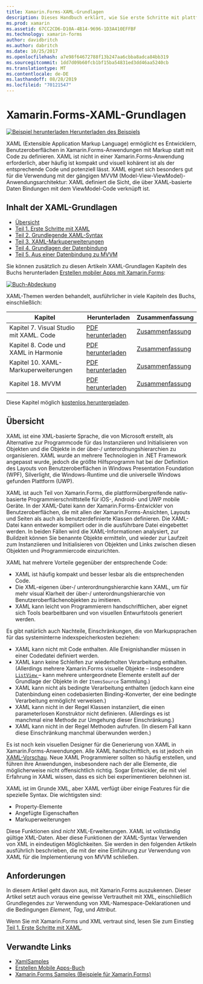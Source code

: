 ```yaml
---
title: Xamarin.Forms-XAML-Grundlagen
description: Dieses Handbuch erklärt, wie Sie erste Schritte mit plattformübergreifenden XAML für mobile Geräte. XAML ermöglicht Entwicklern, Benutzeroberflächen in Xamarin.Forms-Anwendungen mit Markup statt Code zu definieren.
ms.prod: xamarin
ms.assetid: 67CC2CD6-D10A-4B14-9696-1D3A410EFFBF
ms.technology: xamarin-forms
author: davidbritch
ms.author: dabritch
ms.date: 10/25/2017
ms.openlocfilehash: a7e98f64672788f13b247aa6cbba8adca84bb319
ms.sourcegitcommit: 1dd7d09b60fcb1bf15ba54831ed3dd46aa5240cb
ms.translationtype: MT
ms.contentlocale: de-DE
ms.lasthandoff: 08/28/2019
ms.locfileid: "70121547"
---
```

# <a name="xamarinforms-xaml-basics"></a>Xamarin.Forms-XAML-Grundlagen

[![Beispiel herunterladen](~/media/shared/download.png) Herunterladen des Beispiels](https://docs.microsoft.com/samples/xamarin/xamarin-forms-samples/xamlsamples)

XAML (Extensible Application Markup Language) ermöglicht es Entwicklern, Benutzeroberflächen in Xamarin.Forms-Anwendungen mit Markup statt mit Code zu definieren. XAML ist nicht in einer Xamarin.Forms-Anwendung erforderlich, aber häufig ist kompakt und visuell kohärent ist als der entsprechende Code und potenziell lässt. XAML eignet sich besonders gut für die Verwendung mit der gängigen MVVM (Model-View-ViewModel)-Anwendungsarchitektur: XAML definiert die Sicht, die über XAML-basierte Daten Bindungen mit dem ViewModel-Code verknüpft ist.

## <a name="xaml-basics-contents"></a>Inhalt der XAML-Grundlagen

- [Übersicht](#Overview)
- [Teil 1. Erste Schritte mit XAML](~/xamarin-forms/xaml/xaml-basics/get-started-with-xaml.md)
- [Teil 2. Grundlegende XAML-Syntax](~/xamarin-forms/xaml/xaml-basics/essential-xaml-syntax.md)
- [Teil 3. XAML-Markuperweiterungen](~/xamarin-forms/xaml/xaml-basics/xaml-markup-extensions.md)
- [Teil 4. Grundlagen der Datenbindung](~/xamarin-forms/xaml/xaml-basics/data-binding-basics.md)
- [Teil 5. Aus einer Datenbindung zu MVVM](~/xamarin-forms/xaml/xaml-basics/data-bindings-to-mvvm.md)

Sie können zusätzlich zu diesen Artikeln XAML-Grundlagen Kapiteln des Buchs herunterladen [Erstellen mobiler Apps mit Xamarin.Forms](~/xamarin-forms/creating-mobile-apps-xamarin-forms/index.md):

[![](images/cover-sml.png "Buch-Abdeckung")](~/xamarin-forms/creating-mobile-apps-xamarin-forms/index.md)

XAML-Themen werden behandelt, ausführlicher in viele Kapiteln des Buchs, einschließlich:


| Kapitel | Herunterladen | Zusammenfassung |
|---------|---------|---------|
| Kapitel 7. Visual Studio mit XAML. Code | [PDF herunterladen](https://download.xamarin.com/developer/xamarin-forms-book/XamarinFormsBook-Ch07-Apr2016.pdf) | [Zusammenfassung](~/xamarin-forms/creating-mobile-apps-xamarin-forms/summaries/chapter07.md) |
| Kapitel 8. Code und XAML in Harmonie | [PDF herunterladen](https://download.xamarin.com/developer/xamarin-forms-book/XamarinFormsBook-Ch08-Apr2016.pdf) | [Zusammenfassung](~/xamarin-forms/creating-mobile-apps-xamarin-forms/summaries/chapter08.md) |
| Kapitel 10. XAML-Markuperweiterungen | [PDF herunterladen](https://download.xamarin.com/developer/xamarin-forms-book/XamarinFormsBook-Ch10-Apr2016.pdf) | [Zusammenfassung](~/xamarin-forms/creating-mobile-apps-xamarin-forms/summaries/chapter10.md) |
| Kapitel 18. MVVM | [PDF herunterladen](https://download.xamarin.com/developer/xamarin-forms-book/XamarinFormsBook-Ch18-Apr2016.pdf) | [Zusammenfassung](~/xamarin-forms/creating-mobile-apps-xamarin-forms/summaries/chapter18.md) |

Diese Kapitel möglich [kostenlos heruntergeladen](~/xamarin-forms/creating-mobile-apps-xamarin-forms/index.md).

<a name="Overview" />

## <a name="overview"></a>Übersicht

XAML ist eine XML-basierte Sprache, die von Microsoft erstellt, als Alternative zur Programmcode für das Instanziieren und Initialisieren von Objekten und die Objekte in der über-/ unterordnungshierarchien zu organisieren. XAML wurde an mehrere Technologien in .NET Framework angepasst wurde, jedoch die größte Hilfsprogramm hat bei der Definition des Layouts von Benutzeroberflächen in Windows Presentation Foundation (WPF), Silverlight, die Windows-Runtime und die universelle Windows gefunden Plattform (UWP).

XAML ist auch Teil von Xamarin.Forms, die plattformübergreifende nativ-basierte Programmierschnittstelle für iOS-, Android- und UWP mobile Geräte. In der XAML-Datei kann der Xamarin.Forms-Entwickler von Benutzeroberflächen, die mit allen der Xamarin.Forms-Ansichten, Layouts und Seiten als auch als benutzerdefinierte Klassen definieren. Die XAML-Datei kann entweder kompiliert oder in die ausführbare Datei eingebettet werden. In beiden Fällen wird die XAML-Informationen analysiert, zur Buildzeit können Sie benannte Objekte ermitteln, und wieder zur Laufzeit zum Instanziieren und Initialisieren von Objekten und Links zwischen diesen Objekten und Programmiercode einzurichten.

XAML hat mehrere Vorteile gegenüber der entsprechende Code:

- XAML ist häufig kompakt und besser lesbar als die entsprechenden Code.
- Die XML-eigenen über-/ unterordnungshierarchie kann XAML, um für mehr visual Klarheit der über-/ unterordnungshierarchie von Benutzeroberflächenobjekten zu imitieren.
- XAML kann leicht von Programmierern handschriftlichen, aber eignet sich Tools bearbeitbaren und von visuellen Entwurfstools generiert werden.

Es gibt natürlich auch Nachteile, Einschränkungen, die von Markupsprachen für das systeminterne indexspeicherkosten beziehen:

- XAML kann nicht mit Code enthalten. Alle Ereignishandler müssen in einer Codedatei definiert werden.
- XAML kann keine Schleifen zur wiederholten Verarbeitung enthalten. (Allerdings mehrere Xamarin.Forms visuelle Objekte – insbesondere [ `ListView` ](xref:Xamarin.Forms.ListView) – kann mehrere untergeordnete Elemente erstellt auf der Grundlage der Objekte in der `ItemsSource` Sammlung.)
- XAML kann nicht als bedingte Verarbeitung enthalten (jedoch kann eine Datenbindung einen codebasierten Binding-Konverter, der eine bedingte Verarbeitung ermöglicht verweisen.)
- XAML kann nicht in der Regel Klassen instanziiert, die einen parameterlosen Konstruktor nicht definieren. (Allerdings es ist manchmal eine Methode zur Umgehung dieser Einschränkung.)
- XAML kann nicht in der Regel Methoden aufrufen. (In diesem Fall kann diese Einschränkung manchmal überwunden werden.)

Es ist noch kein visuellen Designer für die Generierung von XAML in Xamarin.Forms-Anwendungen. Alle XAML handschriftlich, es ist jedoch ein [XAML-Vorschau](~/xamarin-forms/xaml/xaml-previewer/index.md). Neue XAML Programmierer sollten so häufig erstellen, und führen ihre Anwendungen, insbesondere nach der alle Elemente, die möglicherweise nicht offensichtlich richtig. Sogar Entwickler, die mit viel Erfahrung in XAML wissen, dass es sich bei experimentieren belohnen ist.

XAML ist im Grunde XML, aber XAML verfügt über einige Features für die spezielle Syntax. Die wichtigsten sind:

- Property-Elemente
- Angefügte Eigenschaften
- Markuperweiterungen

Diese Funktionen sind *nicht* XML-Erweiterungen. XAML ist vollständig gültige XML-Daten. Aber diese Funktionen der XAML-Syntax Verwenden von XML in eindeutigen Möglichkeiten. Sie werden in den folgenden Artikeln ausführlich beschrieben, die mit der eine Einführung zur Verwendung von XAML für die Implementierung von MVVM schließen.

## <a name="requirements"></a>Anforderungen

In diesem Artikel geht davon aus, mit Xamarin.Forms auszukennen. Dieser Artikel setzt auch voraus eine gewisse Vertrautheit mit XML, einschließlich Grundlegendes zur Verwendung von XML-Namespace-Deklarationen und die Bedingungen *Element*, *Tag*, und *Attribut*.

Wenn Sie mit Xamarin.Forms und XML vertraut sind, lesen Sie zum Einstieg [Teil 1. Erste Schritte mit XAML](~/xamarin-forms/xaml/xaml-basics/get-started-with-xaml.md).

## <a name="related-links"></a>Verwandte Links

- [XamlSamples](https://docs.microsoft.com/samples/xamarin/xamarin-forms-samples/xamlsamples)
- [Erstellen Mobile Apps-Buch](~/xamarin-forms/creating-mobile-apps-xamarin-forms/index.md)
- [Xamarin.Forms Samples (Beispiele für Xamarin.Forms)](https://docs.microsoft.com/samples/browse/?products=xamarin&term=Xamarin.Forms)
